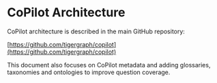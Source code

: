 # CoPilot Architecture

CoPilot architecture is described in the main GitHub repository:

[https://github.com/tigergraph/copilot](https://github.com/tigergraph/copilot)

This document also focuses on CoPilot metadata and adding glossaries, taxonomies and ontologies to improve question coverage.